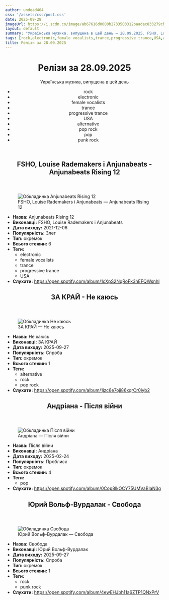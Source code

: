 ```yaml
---
author: undead404
css: '/assets/css/post.css'
date: 2025-09-28
imageUrl: https://i.scdn.co/image/ab67616d0000b2733503312baadac833279cb27f
layout: default
summary: "Українська музика, випущена в цей день – 28.09.2025. FSHO, Louise Rademakers, Anjunabeats, ЗА КРАЙ і Андріана"
tags: [rock,electronic,female vocalists,trance,progressive trance,USA,alternative,pop rock,pop,punk rock]
title: Релізи за 28.09.2025
---
```


<main class="main-content">
  <header>
    <h1>Релізи за <time datetime="2025-09-28">28.09.2025</time></h1>
    <p class="summary">Українська музика, випущена в цей день</p>
      <ul class="tags">
          <li>rock</li>
          <li>electronic</li>
          <li>female vocalists</li>
          <li>trance</li>
          <li>progressive trance</li>
          <li>USA</li>
          <li>alternative</li>
          <li>pop rock</li>
          <li>pop</li>
          <li>punk rock</li>
      </ul>
  </header>
  <section class="releases">
    <article class="release">
      <header>
        <h2>
          FSHO, Louise Rademakers і Anjunabeats - Anjunabeats Rising 12
        </h2>
      </header>
      <figure>
        <img src="https://i.scdn.co/image/ab67616d0000b2733503312baadac833279cb27f" alt="Обкладинка Anjunabeats Rising 12">
        <figcaption>FSHO, Louise Rademakers і Anjunabeats — Anjunabeats Rising 12</figcaption>
      </figure>
      <ul>
        <li><strong>Назва:</strong> Anjunabeats Rising 12</li>
        <li><strong>Виконавці:</strong> FSHO, Louise Rademakers і Anjunabeats</li>
        <li><strong>Дата виходу:</strong> 2021-12-06</li>
        <li><strong>Популярність:</strong> Злет</li>
        <li><strong>Тип:</strong> окремок</li>
        <li><strong>Всього стежин:</strong> 6</li>
            <li><strong>Теги:</strong>
            <ul class="tags">
                <li class="tag">electronic</li>
                <li class="tag">female vocalists</li>
                <li class="tag">trance</li>
                <li class="tag">progressive trance</li>
                <li class="tag">USA</li>
            </ul>
            </li>
        <li><strong>Слухати:</strong> <a href="https://open.spotify.com/album/1cXpS2NqRoFk3hEFQWsnhl" target="_blank">https:&#x2F;&#x2F;open.spotify.com&#x2F;album&#x2F;1cXpS2NqRoFk3hEFQWsnhl</a></li>
      </ul>
    </article>
    <article class="release">
      <header>
        <h2>
          ЗА КРАЙ - Не каюсь
        </h2>
      </header>
      <figure>
        <img src="https://i.scdn.co/image/ab67616d0000b273417536c23f5f4e43ee8709d3" alt="Обкладинка Не каюсь">
        <figcaption>ЗА КРАЙ — Не каюсь</figcaption>
      </figure>
      <ul>
        <li><strong>Назва:</strong> Не каюсь</li>
        <li><strong>Виконавці:</strong> ЗА КРАЙ</li>
        <li><strong>Дата виходу:</strong> 2025-09-27</li>
        <li><strong>Популярність:</strong> Спроба</li>
        <li><strong>Тип:</strong> окремок</li>
        <li><strong>Всього стежин:</strong> 1</li>
            <li><strong>Теги:</strong>
            <ul class="tags">
                <li class="tag">alternative</li>
                <li class="tag">rock</li>
                <li class="tag">pop rock</li>
            </ul>
            </li>
        <li><strong>Слухати:</strong> <a href="https://open.spotify.com/album/1jzc6e7oji86xqrCr0lyb2" target="_blank">https:&#x2F;&#x2F;open.spotify.com&#x2F;album&#x2F;1jzc6e7oji86xqrCr0lyb2</a></li>
      </ul>
    </article>
    <article class="release">
      <header>
        <h2>
          Андріана - Після війни
        </h2>
      </header>
      <figure>
        <img src="https://i.scdn.co/image/ab67616d0000b2732ed220312249db2f0b0f15ec" alt="Обкладинка Після війни">
        <figcaption>Андріана — Після війни</figcaption>
      </figure>
      <ul>
        <li><strong>Назва:</strong> Після війни</li>
        <li><strong>Виконавці:</strong> Андріана</li>
        <li><strong>Дата виходу:</strong> 2025-02-24</li>
        <li><strong>Популярність:</strong> Проблиск</li>
        <li><strong>Тип:</strong> окремок</li>
        <li><strong>Всього стежин:</strong> 4</li>
            <li><strong>Теги:</strong>
            <ul class="tags">
                <li class="tag">pop</li>
            </ul>
            </li>
        <li><strong>Слухати:</strong> <a href="https://open.spotify.com/album/0Cop8lkOCY75UMVaBIaN3g" target="_blank">https:&#x2F;&#x2F;open.spotify.com&#x2F;album&#x2F;0Cop8lkOCY75UMVaBIaN3g</a></li>
      </ul>
    </article>
    <article class="release">
      <header>
        <h2>
          Юрий Вольф-Вурдалак - Свобода
        </h2>
      </header>
      <figure>
        <img src="https://i.scdn.co/image/ab67616d0000b273d48050d90afecc0911e134e9" alt="Обкладинка Свобода">
        <figcaption>Юрий Вольф-Вурдалак — Свобода</figcaption>
      </figure>
      <ul>
        <li><strong>Назва:</strong> Свобода</li>
        <li><strong>Виконавці:</strong> Юрий Вольф-Вурдалак</li>
        <li><strong>Дата виходу:</strong> 2025-09-27</li>
        <li><strong>Популярність:</strong> Спроба</li>
        <li><strong>Тип:</strong> окремок</li>
        <li><strong>Всього стежин:</strong> 1</li>
            <li><strong>Теги:</strong>
            <ul class="tags">
                <li class="tag">rock</li>
                <li class="tag">punk rock</li>
            </ul>
            </li>
        <li><strong>Слухати:</strong> <a href="https://open.spotify.com/album/4ewEHJbh11a6ZTP1QNxPrV" target="_blank">https:&#x2F;&#x2F;open.spotify.com&#x2F;album&#x2F;4ewEHJbh11a6ZTP1QNxPrV</a></li>
      </ul>
    </article>
  </section>
</main>